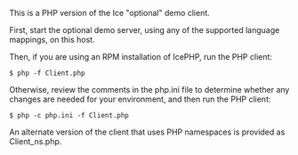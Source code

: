 This is a PHP version of the Ice "optional" demo client.

First, start the optional demo server, using any of the supported
language mappings, on this host.

Then, if you are using an RPM installation of IcePHP, run the PHP
client:
```
$ php -f Client.php
```
Otherwise, review the comments in the php.ini file to determine whether
any changes are needed for your environment, and then run the PHP
client:
```
$ php -c php.ini -f Client.php
```
An alternate version of the client that uses PHP namespaces is
provided as Client_ns.php.
